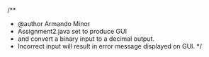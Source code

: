 /**
 * @author Armando Minor
 * Assignment2.java set to produce GUI
 * and convert a binary input to a decimal output.
 * Incorrect input will result in error message displayed on GUI.
 */
